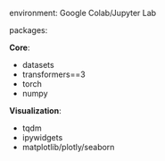 environment: Google Colab/Jupyter Lab

packages:

**Core**:
- datasets
- transformers==3
- torch
- numpy

**Visualization**:
- tqdm
- ipywidgets
- matplotlib/plotly/seaborn
